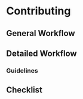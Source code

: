 # Contributing

## General Workflow
## Detailed Workflow
### Guidelines
## Checklist
<!-- Links -->
